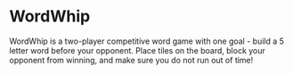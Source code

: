 # WordWhip

WordWhip is a two-player competitive word game with one goal - build a 5 letter word before your opponent. Place tiles on the board, block your opponent from winning, and make sure you do not run out of time!
